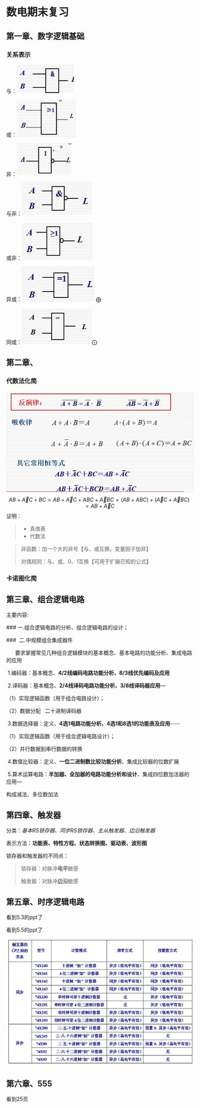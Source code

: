 

# 数电期末复习

## 第一章、数字逻辑基础

### 关系表示



与：![与](1-1.png)

或：![或](1-2.png)

非：![非](1-3.png)

与非：![与非](1-4.png)

或非：![或非](1-5.png)

异或：![亦或](1-6.png)  $\bigoplus$

同或：![同或](1-7.png)$\bigodot$

## 第二章、

### 代数法化简

![hehe](1-8.png)\
$$
AB+\vec{A}C+BC = AB+\vec{A}C+ABC+\vec{A}BC
                                           =(AB + ABC)+ (\vec{A}C+\vec{A}BC)
                                           =AB+\vec{A}C
$$
证明：

> * 真值表
> * 代数法

> 非函数：加一个大的非号【与、或互换，变量因子加非】
>
> 对偶规则：与、或、0、1互换【可用于扩展已知的公式】

### 卡诺图化简

## 第三章、组合逻辑电路

主要内容:

### 一.组合逻辑电路的分析、组合逻辑电路的设计；

###  二.中规模组合集成器件 

      要求掌握常见几种组合逻辑模块的基本概念、基本电路的功能分析、集成电路的应用

 1.编码器：基本概念、**4/2线编码电路功能分析、8/3线优先编码及应用**

 2.译码器：基本概念、**2/4线译码电路功能分析、3/8线译码器应用**—

（1）实现逻辑函数（用于组合电路设计）；

（2）数据分配   二十进制译码器

 3.数据选择器：定义、**4选1电路功能分析、4选1和8选1的功能表及应用**----

（1）实现逻辑函数（用于组合逻辑电路设计）；

（2）并行数据到串行数据的转换

 4.数值比较器：定义、**一位二进制数比较功能分析**、集成比较器的位数扩展

 5.算术运算电路：**半加器、全加器的电路功能分析和设计**、集成四位数加法器的应用—

   构成减法、多位数加法

## 第四章、触发器

分类：*基本RS锁存器、同步RS锁存器、主从触发器、边沿触发器*

表示方法：**功能表、特性方程、状态转换图、驱动表、波形图**

锁存器和触发器的不同点：

> 锁存器：对脉冲**电平**敏感
>
> 触发器：对脉冲**边沿**敏感

## 第五章、时序逻辑电路

看到5.3的ppt了	

看到5.5的ppt了

![5-1](5-1.png)



## 第六章、555

看到25页























